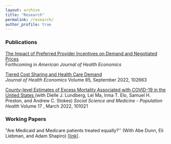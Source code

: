 ```yaml
---
layout: archive
title: "Research"
permalink: /research/
author_profile: true
---
```


### Publications

[The Impact of Preferred Provider Incentives on Demand and Negotiated Prices](/files/preferred_provider_incentives_demand_negotiated_prices_ACKLEY.pdf)<br>
Forthcoming in *American Journal of Health Economics*

<span style="text-decoration:underline"> [Tiered Cost Sharing and Health Care Demand](https://www.sciencedirect.com/science/article/abs/pii/S0167629622000807) </span> <br>
*Journal of Health Economics* Volume 85, September 2022, 102663

<span style="text-decoration:underline"> [County-level Estimates of Excess Mortality Associated with COVID-19 in the United States](https://www.sciencedirect.com/science/article/pii/S2352827321002962) </span> <be>
(with Dielle J. Lundberg, 
Lei Ma, Irma T. Elo, Samuel H. Preston, and Andrew C. Stokes) *Social Science and Medicine - Population Health* Volume 17
, March 2022, 101021




### Working Papers

"Are Medicaid and Medicare patients treated equally?'' (With Abe Dunn, Eli Liebman, and Adam Shapiro) 
[[link]](https://www.frbsf.org/wp-content/uploads/wp2024-14.pdf "medicaid_duals").

